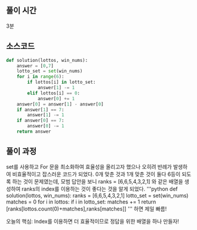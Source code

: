 ## 풀이 시간
3분

## 소스코드
```python
def solution(lottos, win_nums):
    answer = [0,7]
    lotto_set = set(win_nums)
    for i in range(6):
        if lottos[i] in lotto_set:
            answer[1] -= 1
        elif lottos[i] == 0:
            answer[0] += 1
    answer[0] = answer[1] - answer[0]
    if answer[1] == 7:
        answer[1] -= 1
    if answer[0] == 7:
        answer[0] -= 1
    return answer
```

## 풀이 과정
set를 사용하고 For 문을 최소화하여 효율성을 올리고자 했으나 오히려 반례가 발생하여
비효율적이고 잡스러운 코드가 되었다.
0개 맞춘 것과 1개 맞춘 것이 둘다 6등이 되도록 하는 것이 문제였는데,
모범 답안을 보니
ranks = [6,6,5,4,3,2,1] 와 같은 배열을 생성하여 ranks의 index를 
이용하는 것이 좋다는 것을 알게 되었다.
'''python
def solution(lottos, win_nums):
    ranks = [6,6,5,4,3,2,1]
    lotto_set = set(win_nums)
    matches = 0
    for i in lottos:
        if i in lotto_set:
            matches += 1
    return [ranks[lottos.count(0)+matches],ranks[matches]]
'''
하면 제일 빠름!

오늘의 핵심: Index를 이용하면 더 효율적이므로 정답을 위한 배열을 하나 만들자!
